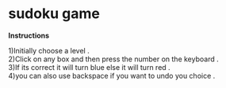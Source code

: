 # sudoku game

**Instructions**

1)Initially choose a level . <br/>
2)Click on any box and then press the number on the keyboard . <br/>
3)If its correct it will turn blue else it will turn red . <br/>
4)you can also use backspace if you want to undo you choice . <br/>
